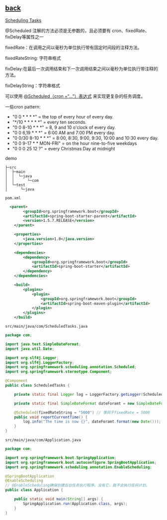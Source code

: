 [back](https://github.com/FG716/MyNotes)
---

[Scheduling Tasks](https://spring.io/guides/gs/scheduling-tasks/)

@Scheduled 注解的方法必须是无参数的，且必须要有 cron、fixedRate、fixDelay等属性之一

fixedRate：在调用之间以毫秒为单位执行带有固定时间段的注释方法。

fixedRateString: 字符串格式

fixDelay:在最后一次调用结束和下一次调用结束之间以毫秒为单位执行带注释的方法。

fixDelayString：字符串格式

可以使用 [@Scheduled（cron =“...”）表达式](https://docs.spring.io/spring/docs/current/javadoc-api/org/springframework/scheduling/support/CronSequenceGenerator.html) 来实现更复杂的任务调度。

一些cron pattern:

- "0 0 * * * *" = the top of every hour of every day.
- "*/10 * * * * *" = every ten seconds.
- "0 0 8-10 * * *" = 8, 9 and 10 o'clock of every day.
- "0 0 6,19 * * *" = 6:00 AM and 7:00 PM every day.
- "0 0/30 8-10 * * *" = 8:00, 8:30, 9:00, 9:30, 10:00 and 10:30 every day.
- "0 0 9-17 * * MON-FRI" = on the hour nine-to-five weekdays
- "0 0 0 25 12 ?" = every Christmas Day at midnight

demo

```
├─src
│  ├─main
│  │  └─java
│  │      └─com
│  └─test
│      └─java
```

`pom.xml`

```xml
  <parent>
        <groupId>org.springframework.boot</groupId>
        <artifactId>spring-boot-starter-parent</artifactId>
        <version>1.5.7.RELEASE</version>
    </parent>

    <properties>
        <java.version>1.8</java.version>
    </properties>

    <dependencies>
        <dependency>
            <groupId>org.springframework.boot</groupId>
            <artifactId>spring-boot-starter</artifactId>
        </dependency>
    </dependencies>

    <build>
        <plugins>
            <plugin>
                <groupId>org.springframework.boot</groupId>
                <artifactId>spring-boot-maven-plugin</artifactId>
            </plugin>
        </plugins>
    </build>
```

`src/main/java/com/ScheduledTasks.java`

```java
package com;

import java.text.SimpleDateFormat;
import java.util.Date;

import org.slf4j.Logger;
import org.slf4j.LoggerFactory;
import org.springframework.scheduling.annotation.Scheduled;
import org.springframework.stereotype.Component;

@Component
public class ScheduledTasks {

	private static final Logger log = LoggerFactory.getLogger(ScheduledTasks.class);

	private static final SimpleDateFormat dateForamt = new SimpleDateFormat("HH:mm:ss");

	@Scheduled(fixedRateString = "5000") // 等同于fixedRate = 5000
	public void reportCurrentTime() {
		log.info("The time is now {}", dateForamt.format(new Date()));
	}
}

```

`src/main/java/com/Application.java`

```java
package com;

import org.springframework.boot.SpringApplication;
import org.springframework.boot.autoconfigure.SpringBootApplication;
import org.springframework.scheduling.annotation.EnableScheduling;

@SpringBootApplication
@EnableScheduling
// @EnableScheduling确保创建后台任务执行程序。没有它，就不会执行任何计划。
public class Application {

	public static void main(String[] args) {
		SpringApplication.run(Application.class, args);
	}
}

```

